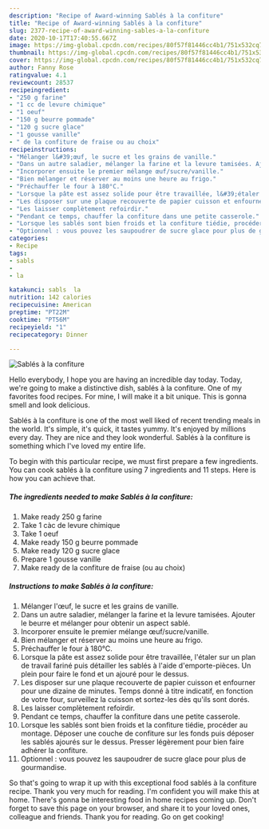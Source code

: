 ```yaml
---
description: "Recipe of Award-winning Sablés à la confiture"
title: "Recipe of Award-winning Sablés à la confiture"
slug: 2377-recipe-of-award-winning-sables-a-la-confiture
date: 2020-10-17T17:40:55.667Z
image: https://img-global.cpcdn.com/recipes/80f57f81446cc4b1/751x532cq70/sables-a-la-confiture-photo-principale-de-la-recette.jpg
thumbnail: https://img-global.cpcdn.com/recipes/80f57f81446cc4b1/751x532cq70/sables-a-la-confiture-photo-principale-de-la-recette.jpg
cover: https://img-global.cpcdn.com/recipes/80f57f81446cc4b1/751x532cq70/sables-a-la-confiture-photo-principale-de-la-recette.jpg
author: Fanny Rose
ratingvalue: 4.1
reviewcount: 28537
recipeingredient:
- "250 g farine"
- "1 cc de levure chimique"
- "1 oeuf"
- "150 g beurre pommade"
- "120 g sucre glace"
- "1 gousse vanille"
- " de la confiture de fraise ou au choix"
recipeinstructions:
- "Mélanger l&#39;œuf, le sucre et les grains de vanille."
- "Dans un autre saladier, mélanger la farine et la levure tamisées. Ajouter le beurre et mélanger pour obtenir un aspect sablé."
- "Incorporer ensuite le premier mélange œuf/sucre/vanille."
- "Bien mélanger et réserver au moins une heure au frigo."
- "Préchauffer le four à 180°C."
- "Lorsque la pâte est assez solide pour être travaillée, l&#39;étaler sur un plan de travail fariné puis détailler les sablés à l&#39;aide d&#39;emporte-pièces. Un plein pour faire le fond et un ajouré pour le dessus."
- "Les disposer sur une plaque recouverte de papier cuisson et enfourner pour une dizaine de minutes. Temps donné à titre indicatif, en fonction de votre four, surveillez la cuisson et sortez-les dès qu&#39;ils sont dorés."
- "Les laisser complètement refoirdir."
- "Pendant ce temps, chauffer la confiture dans une petite casserole."
- "Lorsque les sablés sont bien froids et la confiture tiédie, procéder au montage. Déposer une couche de confiture sur les fonds puis déposer les sablés ajourés sur le dessus. Presser légèrement pour bien faire adhérer la confiture."
- "Optionnel : vous pouvez les saupoudrer de sucre glace pour plus de gourmandise."
categories:
- Recipe
tags:
- sabls
- 
- la

katakunci: sabls  la 
nutrition: 142 calories
recipecuisine: American
preptime: "PT22M"
cooktime: "PT56M"
recipeyield: "1"
recipecategory: Dinner

---
```



![Sablés à la confiture](https://img-global.cpcdn.com/recipes/80f57f81446cc4b1/751x532cq70/sables-a-la-confiture-photo-principale-de-la-recette.jpg)

Hello everybody, I hope you are having an incredible day today. Today, we're going to make a distinctive dish, sablés à la confiture. One of my favorites food recipes. For mine, I will make it a bit unique. This is gonna smell and look delicious.

Sablés à la confiture is one of the most well liked of recent trending meals in the world. It's simple, it's quick, it tastes yummy. It's enjoyed by millions every day. They are nice and they look wonderful. Sablés à la confiture is something which I've loved my entire life.




To begin with this particular recipe, we must first prepare a few ingredients. You can cook sablés à la confiture using 7 ingredients and 11 steps. Here is how you can achieve that.

<!--inarticleads1-->

##### The ingredients needed to make Sablés à la confiture:

1. Make ready 250 g farine
1. Take 1 càc de levure chimique
1. Take 1 oeuf
1. Make ready 150 g beurre pommade
1. Make ready 120 g sucre glace
1. Prepare 1 gousse vanille
1. Make ready  de la confiture de fraise (ou au choix)




<!--inarticleads2-->

##### Instructions to make Sablés à la confiture:

1. Mélanger l&#39;œuf, le sucre et les grains de vanille.
1. Dans un autre saladier, mélanger la farine et la levure tamisées. Ajouter le beurre et mélanger pour obtenir un aspect sablé.
1. Incorporer ensuite le premier mélange œuf/sucre/vanille.
1. Bien mélanger et réserver au moins une heure au frigo.
1. Préchauffer le four à 180°C.
1. Lorsque la pâte est assez solide pour être travaillée, l&#39;étaler sur un plan de travail fariné puis détailler les sablés à l&#39;aide d&#39;emporte-pièces. Un plein pour faire le fond et un ajouré pour le dessus.
1. Les disposer sur une plaque recouverte de papier cuisson et enfourner pour une dizaine de minutes. Temps donné à titre indicatif, en fonction de votre four, surveillez la cuisson et sortez-les dès qu&#39;ils sont dorés.
1. Les laisser complètement refoirdir.
1. Pendant ce temps, chauffer la confiture dans une petite casserole.
1. Lorsque les sablés sont bien froids et la confiture tiédie, procéder au montage. Déposer une couche de confiture sur les fonds puis déposer les sablés ajourés sur le dessus. Presser légèrement pour bien faire adhérer la confiture.
1. Optionnel : vous pouvez les saupoudrer de sucre glace pour plus de gourmandise.




So that's going to wrap it up with this exceptional food sablés à la confiture recipe. Thank you very much for reading. I'm confident you will make this at home. There's gonna be interesting food in home recipes coming up. Don't forget to save this page on your browser, and share it to your loved ones, colleague and friends. Thank you for reading. Go on get cooking!
